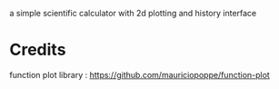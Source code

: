a simple scientific calculator with 2d plotting and history interface
# Credits
function plot library : https://github.com/mauriciopoppe/function-plot
